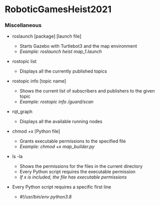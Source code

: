 # RoboticGamesHeist2021

### Miscellaneous
- roslaunch [package] [launch file]
    - Starts Gazebo with Turtlebot3 and the map environment
    - *Example: roslaunch heist map_1.launch*

- rostopic list
    - Displays all the currently published topics

- rostopic info [topic name]
    - Shows the current list of subscribers and publishers to the given topic
    - *Example: rostopic info /guard/scan*
  
- rqt_graph
  - Displays all the available running nodes

- chmod +x [Python file]
    - Grants executable permissions to the specified file
    - *Example: chmod +x map_builder.py*

- ls -la 
    - Shows the permissions for the files in the current directory
    - Every Python script requires the executable permission
    - *If x is included, the file has executable permissions*
  
- Every Python script requires a specific first line
    - *#!/usr/bin/env python3.8*